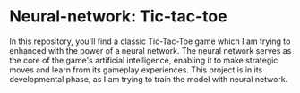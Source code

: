 # Neural-network: Tic-tac-toe
In this repository, you'll find a classic Tic-Tac-Toe game which I am trying to enhanced with the power of a neural network. 
The neural network serves as the core of the game's artificial intelligence, enabling it to make strategic moves and learn from its gameplay experiences.
This project is in its developmental phase, as I am trying to train the model with neural network.  
